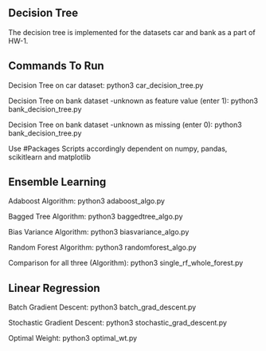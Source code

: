 ## Decision Tree
The decision tree is implemented for the datasets car and bank as a part of HW-1.

## Commands To Run
Decision Tree on car dataset: python3 car_decision_tree.py

Decision Tree on bank dataset -unknown as feature value (enter 1): python3 bank_decision_tree.py

Decision Tree on bank dataset -unknown as missing (enter 0): python3 bank_decision_tree.py

Use #Packages Scripts accordingly dependent on numpy, pandas, scikitlearn and matplotlib

## Ensemble Learning

Adaboost Algorithm: python3 adaboost_algo.py

Bagged Tree Algorithm: python3 baggedtree_algo.py

Bias Variance Algorithm: python3 biasvariance_algo.py

Random Forest Algorithm: python3 randomforest_algo.py

Comparison for all three (Algorithm): python3 single_rf_whole_forest.py


## Linear Regression

Batch Gradient Descent: python3 batch_grad_descent.py

Stochastic Gradient Descent: python3 stochastic_grad_descent.py

Optimal Weight: python3 optimal_wt.py

